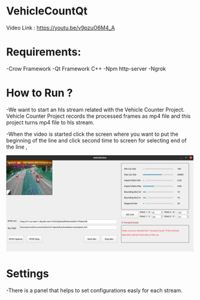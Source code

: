 # VehicleCountQt 
Video Link : https://youtu.be/v9pzuO6M4_A

# Requirements: 
-Crow Framework
-Qt Framework C++
-Npm http-server
-Ngrok

# How to Run ?  

-We want to start an hls stream related with the Vehicle Counter Project. Vehicle Counter Project records the processed 
frames as mp4 file and this project turns mp4 file to hls stream.  

-When the video is started click the screen where you want to put the beginning of the line and 
click second time to screen for selecting end of the line ,

<img src="test.PNG" width=500>

# Settings
-There is a panel that helps to set configurations easly for each stream. 
